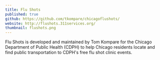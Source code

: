 ```yaml
---
title: Flu Shots
published: true
github: https://github.com/tkompare/chicagoflushots/
website: http://flushots.311services.org/
thumbnail: flushots.png
---
```


Flu Shots is developed and maintained by Tom Kompare for the Chicago Department of Public Health (CDPH) to help Chicago residents locate and find public transportation to CDPH's free flu shot clinic events.
